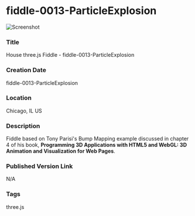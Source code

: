 fiddle-0013-ParticleExplosion
======

![Screenshot](screenshot.png)


### Title

House three.js Fiddle - fiddle-0013-ParticleExplosion


### Creation Date

fiddle-0013-ParticleExplosion


### Location

Chicago, IL US


### Description

Fiddle based on Tony Parisi's Bump Mapping example discussed in chapter 4 of his book,
**Programming 3D Applications with HTML5 and WebGL: 3D Animation and Visualization for Web Pages**.


### Published Version Link

N/A


### Tags

three.js
